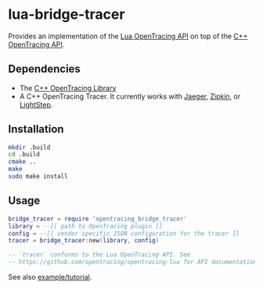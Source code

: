 # lua-bridge-tracer

Provides an implementation of the [Lua OpenTracing API](https://github.com/opentracing/opentracing-lua)
on top of the [C++ OpenTracing API](https://github.com/opentracing/opentracing-cpp).

Dependencies
------------
- The [C++ OpenTracing Library](https://github.com/opentracing/opentracing-cpp)
- A C++ OpenTracing Tracer. It currently works with
[Jaeger](https://github.com/jaegertracing/cpp-client),
[Zipkin](https://github.com/rnburn/zipkin-cpp-opentracing), or
[LightStep](https://github.com/lightstep/lightstep-tracer-cpp).

Installation
------------
```bash
mkdir .build
cd .build
cmake ..
make
sudo make install
```

Usage
-----
```lua
bridge_tracer = require 'opentracing_bridge_tracer'
library = --[[ path to OpenTracing plugin ]]
config = --[[ vendor specific JSON configuration for the tracer ]]
tracer = bridge_tracer:new(library, config)

-- `tracer` conforms to the Lua OpenTracing API. See
-- https://github.com/opentracing/opentracing-lua for API documentation.
```

See also [example/tutorial](example/tutorial).
